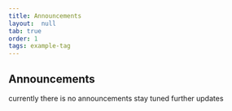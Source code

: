 ```yaml
---
title: Announcements
layout:  null
tab: true
order: 1
tags: example-tag
---
```


## Announcements
currently there is no announcements stay tuned further updates
